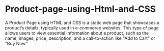 # Product-page-using-Html-and-CSS
A Product Page using HTML and CSS is a static web page that showcases a product’s details, typically used in e-commerce websites. This type of page allows users to view essential information about a product, such as the name, images, price, description, and a call-to-action like "Add to Cart" or "Buy Now."
